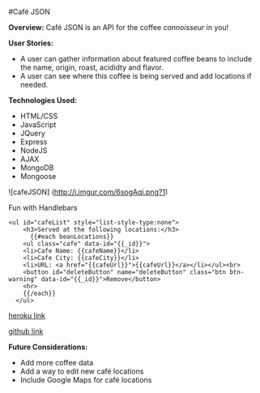 #Café JSON

**Overview:**
Café JSON is an API for the coffee *connoisseur* in you!

**User Stories:** 
* A user can gather information about featured coffee beans to include the name, origin, roast, acididty and flavor.
* A user can see where this coffee is being served and add locations if needed.

**Technologies Used:**
* HTML/CSS
* JavaScript 
* JQuery
* Express
* NodeJS
* AJAX
* MongoDB
* Mongoose

![cafeJSON]
(http://i.imgur.com/6sogAqi.png?1)

Fun with Handlebars
```
<ul id="cafeList" style="list-style-type:none">
    <h3>Served at the following locations:</h3>
      {{#each beanLocations}}
    <ul class="cafe" data-id="{{_id}}">
    <li>Cafe Name: {{cafeName}}</li>
    <li>Cafe City: {{cafeCity}}</li>
    <li>URL: <a href="{{cafeUrl}}">{{cafeUrl}}</a></li></ul><br> 
    <button id="deleteButton" name="deleteButton" class="btn btn-warning" data-id="{{_id}}">Remove</button>
    <hr>
    {{/each}} 
  </ul>
  ```

[heroku link](https://arcane-lowlands-8512.herokuapp.com/)

[github link](https://github.com/kehontas/Project-01)

**Future Considerations:**
* Add more coffee data 
* Add a way to edit new café locations
* Include Google Maps for café locations